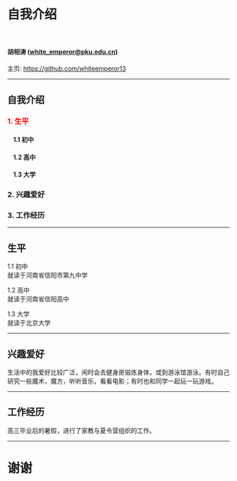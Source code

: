 

# 自我介绍

&nbsp;
&nbsp;

#### 胡相涛 (white_emperor@pku.edu.cn)  

主页: https://github.com/whiteemperor13

---

## 自我介绍

### <font color="red">1. 生平</font>

#### &nbsp; &nbsp; 1.1 初中
#### &nbsp; &nbsp; 1.2 高中
#### &nbsp; &nbsp; 1.3 大学

### 2. 兴趣爱好

### 3. 工作经历

---

## 生平

1.1 初中<br>
就读于河南省信阳市第九中学

1.2 高中<br>
就读于河南省信阳高中

1.3 大学<br>
就读于北京大学


---
## 兴趣爱好

生活中的我爱好比较广泛，闲时会去健身房锻炼身体，或到游泳馆游泳。有时自己研究一些魔术，魔方，听听音乐，看看电影；有时也和同学一起玩一玩游戏。

---

## 工作经历

高三毕业后的暑假，进行了家教与夏令营组织的工作。




---




# 谢谢
